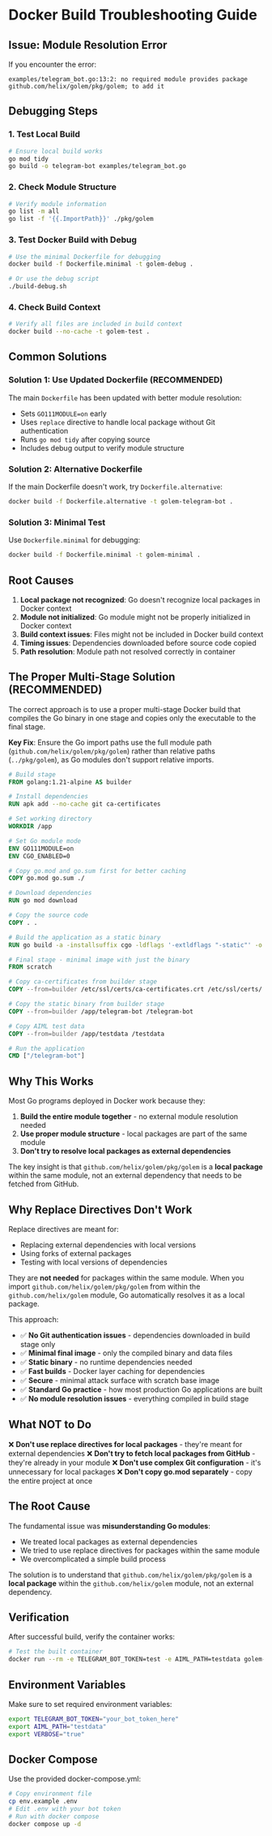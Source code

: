 # Docker Build Troubleshooting Guide

## Issue: Module Resolution Error

If you encounter the error:
```
examples/telegram_bot.go:13:2: no required module provides package github.com/helix/golem/pkg/golem; to add it
```

## Debugging Steps

### 1. Test Local Build
```bash
# Ensure local build works
go mod tidy
go build -o telegram-bot examples/telegram_bot.go
```

### 2. Check Module Structure
```bash
# Verify module information
go list -m all
go list -f '{{.ImportPath}}' ./pkg/golem
```

### 3. Test Docker Build with Debug
```bash
# Use the minimal Dockerfile for debugging
docker build -f Dockerfile.minimal -t golem-debug .

# Or use the debug script
./build-debug.sh
```

### 4. Check Build Context
```bash
# Verify all files are included in build context
docker build --no-cache -t golem-test .
```

## Common Solutions

### Solution 1: Use Updated Dockerfile (RECOMMENDED)
The main `Dockerfile` has been updated with better module resolution:
- Sets `GO111MODULE=on` early
- Uses `replace` directive to handle local package without Git authentication
- Runs `go mod tidy` after copying source
- Includes debug output to verify module structure

### Solution 2: Alternative Dockerfile
If the main Dockerfile doesn't work, try `Dockerfile.alternative`:
```bash
docker build -f Dockerfile.alternative -t golem-telegram-bot .
```

### Solution 3: Minimal Test
Use `Dockerfile.minimal` for debugging:
```bash
docker build -f Dockerfile.minimal -t golem-minimal .
```

## Root Causes

1. **Local package not recognized**: Go doesn't recognize local packages in Docker context
2. **Module not initialized**: Go module might not be properly initialized in Docker context
3. **Build context issues**: Files might not be included in Docker build context
4. **Timing issues**: Dependencies downloaded before source code copied
5. **Path resolution**: Module path not resolved correctly in container

## The Proper Multi-Stage Solution (RECOMMENDED)

The correct approach is to use a proper multi-stage Docker build that compiles the Go binary in one stage and copies only the executable to the final stage.

**Key Fix**: Ensure the Go import paths use the full module path (`github.com/helix/golem/pkg/golem`) rather than relative paths (`../pkg/golem`), as Go modules don't support relative imports.

```dockerfile
# Build stage
FROM golang:1.21-alpine AS builder

# Install dependencies
RUN apk add --no-cache git ca-certificates

# Set working directory
WORKDIR /app

# Set Go module mode
ENV GO111MODULE=on
ENV CGO_ENABLED=0

# Copy go.mod and go.sum first for better caching
COPY go.mod go.sum ./

# Download dependencies
RUN go mod download

# Copy the source code
COPY . .

# Build the application as a static binary
RUN go build -a -installsuffix cgo -ldflags '-extldflags "-static"' -o telegram-bot examples/telegram_bot.go

# Final stage - minimal image with just the binary
FROM scratch

# Copy ca-certificates from builder stage
COPY --from=builder /etc/ssl/certs/ca-certificates.crt /etc/ssl/certs/

# Copy the static binary from builder stage
COPY --from=builder /app/telegram-bot /telegram-bot

# Copy AIML test data
COPY --from=builder /app/testdata /testdata

# Run the application
CMD ["/telegram-bot"]
```

## Why This Works

Most Go programs deployed in Docker work because they:
1. **Build the entire module together** - no external module resolution needed
2. **Use proper module structure** - local packages are part of the same module
3. **Don't try to resolve local packages as external dependencies**

The key insight is that `github.com/helix/golem/pkg/golem` is a **local package** within the same module, not an external dependency that needs to be fetched from GitHub.

## Why Replace Directives Don't Work

Replace directives are meant for:
- Replacing external dependencies with local versions
- Using forks of external packages
- Testing with local versions of dependencies

They are **not needed** for packages within the same module. When you import `github.com/helix/golem/pkg/golem` from within the `github.com/helix/golem` module, Go automatically resolves it as a local package.

This approach:
- ✅ **No Git authentication issues** - dependencies downloaded in build stage only
- ✅ **Minimal final image** - only the compiled binary and data files
- ✅ **Static binary** - no runtime dependencies needed
- ✅ **Fast builds** - Docker layer caching for dependencies
- ✅ **Secure** - minimal attack surface with scratch base image
- ✅ **Standard Go practice** - how most production Go applications are built
- ✅ **No module resolution issues** - everything compiled in build stage

## What NOT to Do

❌ **Don't use replace directives for local packages** - they're meant for external dependencies
❌ **Don't try to fetch local packages from GitHub** - they're already in your module
❌ **Don't use complex Git configuration** - it's unnecessary for local packages
❌ **Don't copy go.mod separately** - copy the entire project at once

## The Root Cause

The fundamental issue was **misunderstanding Go modules**:
- We treated local packages as external dependencies
- We tried to use replace directives for packages within the same module
- We overcomplicated a simple build process

The solution is to understand that `github.com/helix/golem/pkg/golem` is a **local package** within the `github.com/helix/golem` module, not an external dependency.

## Verification

After successful build, verify the container works:
```bash
# Test the built container
docker run --rm -e TELEGRAM_BOT_TOKEN=test -e AIML_PATH=testdata golem-telegram-bot
```

## Environment Variables

Make sure to set required environment variables:
```bash
export TELEGRAM_BOT_TOKEN="your_bot_token_here"
export AIML_PATH="testdata"
export VERBOSE="true"
```

## Docker Compose

Use the provided docker-compose.yml:
```bash
# Copy environment file
cp env.example .env
# Edit .env with your bot token
# Run with docker compose
docker compose up -d
```
